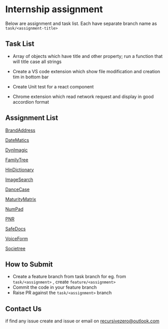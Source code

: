 # Internship assignment

Below are assignment and task list. Each have separate branch name as `task/<assignment-title>`

## Task List

- Array of objects which have title and other property; run a function that will title case all strings

- Create a VS code extension which show file modification and creation tim in bottom bar

- Create Unit test for a react component

- Chrome extension which read network request and display in good accordion format

## Assignment List

[BrandAddress](./docs/markdown/AuthenticInfo.md)  

[DateMatics](./docs/markdown/DateMatics.md)

[DynImagic](./docs/markdown/DynImagic.md)

[FamilyTree](./docs/markdown/FamilyTree.md)

[HinDictionary](./docs/markdown/HinDictionary.md)

[ImageSearch](./docs/markdown/ImageSearch.md)

[DanceCase](./docs/markdown/DanceCase.md)

[MaturityMatrix](./docs/markdown/MaturityMatrix.md)

[NumPad](./docs/markdown/NumPad.md)

[PNR](./docs/markdown/PNR_PWA.md)

[SafeDocs](./docs/markdown/SafeDocs.md)

[VoiceForm](./docs/markdown/VoiceForm.md)

[Societree](./docs/markdown/Societree.md)

## How to Submit

- Create a feature branch from task branch for eg. from  `task/<assignment>` , create `feature/<assignment>`
- Commit the code in your feature branch
- Raise PR against the `task/<assignment>` branch

## Contact Us

if find any issue create and issue or email on <recursivezero@outlook.com>